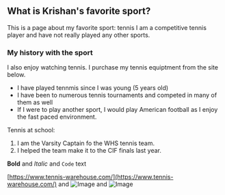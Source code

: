 
## What is Krishan's favorite sport?
This is a page about my favorite sport: tennis
I am a competitive tennis player and have not really played any other sports.
### My history with the sport
I also enjoy watching tennis. I purchase my tennis equiptment from the site below.

- I have played tennmis since I was young (5 years old)
- I have been to numerous tennis tournaments and competed in many of them as well
- If I were to play another sport, I would play American football as I enjoy the fast paced environment.

Tennis at school:
1. I am the Varsity Captain fo the WHS tennis team.
2. I helped the team make it to the CIF finals last year.

**Bold** and _Italic_ and `Code` text

[https://www.tennis-warehouse.com/](https://www.tennis-warehouse.com/) and ![Image](https://www.sportsfeelgoodstories.com/wp-content/uploads/2019/01/tennis-court-dimenstions.jpg) and ![Image](https://tenniscompanion.org/wp-content/uploads/2020/02/tennis-etiquette-for-players-spectators-and-parents.png)
